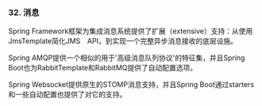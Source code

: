 ### 32. 消息

Spring Framework框架为集成消息系统提供了扩展（extensive）支持：从使用JmsTemplate简化JMS　API，到实现一个完整异步消息接收的底层设施。

Spring AMQP提供一个相似的用于'高级消息队列协议'的特征集，并且Spring Boot也为RabbitTemplate和RabbitMQ提供了自动配置选项。

Spring Websocket提供原生的STOMP消息支持，并且Spring Boot通过starters和一些自动配置也提供了对它的支持。
